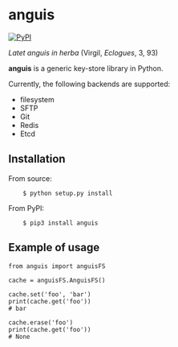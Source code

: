 # anguis

[![PyPI](https://img.shields.io/pypi/v/anguis.svg)](https://pypi.python.org/pypi/anguis)

*Latet anguis in herba* (Virgil, *Eclogues*, 3, 93)

**anguis** is a generic key-store library in Python.

Currently, the following backends are supported:

* filesystem
* SFTP
* Git
* Redis
* Etcd


## Installation

From source:

        $ python setup.py install

From PyPI:

        $ pip3 install anguis


## Example of usage

```
from anguis import anguisFS

cache = anguisFS.AnguisFS()

cache.set('foo', 'bar')
print(cache.get('foo'))
# bar

cache.erase('foo')
print(cache.get('foo'))
# None
```
